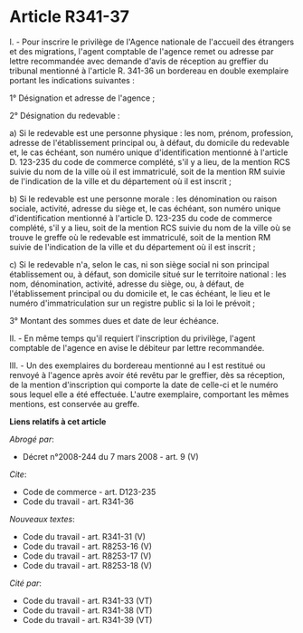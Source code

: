 # Article R341-37

I. - Pour  inscrire le privilège de l'Agence nationale de l'accueil des étrangers et des migrations, l'agent comptable de
l'agence remet ou adresse par lettre recommandée avec demande d'avis de réception au greffier du tribunal mentionné à
l'article R. 341-36 un bordereau en double exemplaire portant les indications suivantes :

1° Désignation et adresse de l'agence ;

2° Désignation du redevable :

a) Si le redevable est une personne physique : les nom, prénom, profession, adresse de l'établissement principal ou, à
défaut, du domicile du redevable et, le cas échéant, son numéro unique d'identification mentionné à l'article D. 123-235 du
code de commerce complété, s'il y a lieu, de la mention RCS suivie du nom de la ville où il est immatriculé, soit de la
mention RM suivie de l'indication de la ville et du département où il est inscrit ;

b) Si le redevable est une personne morale : les dénomination ou raison sociale, activité, adresse du siège et, le cas
échéant, son numéro unique d'identification mentionné à l'article D. 123-235 du code de commerce complété, s'il y a lieu,
soit de la mention RCS suivie du nom de la ville où se trouve le greffe où le redevable est immatriculé, soit de la mention
RM suivie de l'indication de la ville et du département où il est inscrit ;

c) Si le redevable n'a, selon le cas, ni son siège social ni son principal établissement ou, à défaut, son domicile situé sur
le territoire national : les nom, dénomination, activité, adresse du siège, ou, à défaut, de l'établissement principal ou du
domicile et, le cas échéant, le lieu et le numéro d'immatriculation sur un registre public si la loi le prévoit ;

3° Montant des sommes dues et date de leur échéance.

II. - En même temps qu'il requiert l'inscription du privilège, l'agent comptable de l'agence en avise le débiteur par lettre
recommandée.

III. - Un des exemplaires du bordereau mentionné au I est restitué ou renvoyé à l'agence après avoir été revêtu par le
greffier, dès sa réception, de la mention d'inscription qui comporte la date de celle-ci et le numéro sous lequel elle a été
effectuée. L'autre exemplaire, comportant les mêmes mentions, est conservée au greffe.

**Liens relatifs à cet article**

_Abrogé par_:

  - Décret n°2008-244 du 7 mars 2008 - art. 9 (V)

_Cite_:

  - Code de commerce - art. D123-235
  - Code du travail - art. R341-36

_Nouveaux textes_:

  - Code du travail - art. R341-31 (V)
  - Code du travail - art. R8253-16 (V)
  - Code du travail - art. R8253-17 (V)
  - Code du travail - art. R8253-18 (V)

_Cité par_:

  - Code du travail - art. R341-33 (VT)
  - Code du travail - art. R341-38 (VT)
  - Code du travail - art. R341-39 (VT)
